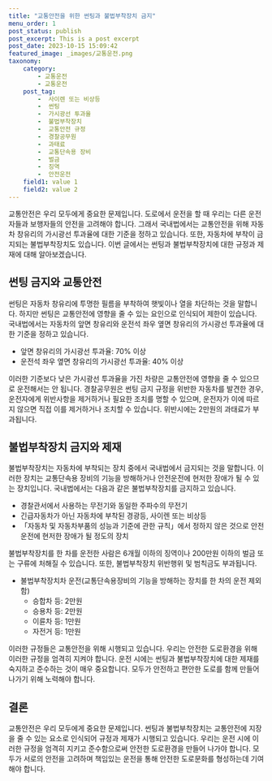 ```yaml
---
title: "교통안전을 위한 썬팅과 불법부착장치 금지"
menu_order: 1
post_status: publish
post_excerpt: This is a post excerpt
post_date: 2023-10-15 15:09:42
featured_image: _images/교통운전.png
taxonomy:
    category:
        - 교통운전
        - 교통운전
    post_tag:
        -  사이렌 또는 비상등
        -  썬팅
        -  가시광선 투과율
        -  불법부착장치
        -  교통안전 규정
        -  경찰공무원
        -  과태료
        -  교통단속용 장비
        -  벌금
        -  징역
        -  안전운전
    field1: value 1
    field2: value 2
---
```




교통안전은 우리 모두에게 중요한 문제입니다. 도로에서 운전을 할 때 우리는 다른 운전자들과 보행자들의 안전을 고려해야 합니다. 그래서 국내법에서는 교통안전을 위해 자동차 창유리의 가시광선 투과율에 대한 기준을 정하고 있습니다. 또한, 자동차에 부착이 금지되는 불법부착장치도 있습니다. 이번 글에서는 썬팅과 불법부착장치에 대한 규정과 제재에 대해 알아보겠습니다.

## 썬팅 금지와 교통안전

썬팅은 자동차 창유리에 투명한 필름을 부착하여 햇빛이나 열을 차단하는 것을 말합니다. 하지만 썬팅은 교통안전에 영향을 줄 수 있는 요인으로 인식되어 제한이 있습니다. 국내법에서는 자동차의 앞면 창유리와 운전석 좌우 옆면 창유리의 가시광선 투과율에 대한 기준을 정하고 있습니다.

- 앞면 창유리의 가시광선 투과율: 70% 이상
- 운전석 좌우 옆면 창유리의 가시광선 투과율: 40% 이상

이러한 기준보다 낮은 가시광선 투과율을 가진 차량은 교통안전에 영향을 줄 수 있으므로 운전해서는 안 됩니다. 경찰공무원은 썬팅 금지 규정을 위반한 자동차를 발견한 경우, 운전자에게 위반사항을 제거하거나 필요한 조치를 명할 수 있으며, 운전자가 이에 따르지 않으면 직접 이를 제거하거나 조치할 수 있습니다. 위반시에는 2만원의 과태료가 부과됩니다.

## 불법부착장치 금지와 제재

불법부착장치는 자동차에 부착되는 장치 중에서 국내법에서 금지되는 것을 말합니다. 이러한 장치는 교통단속용 장비의 기능을 방해하거나 안전운전에 현저한 장애가 될 수 있는 장치입니다. 국내법에서는 다음과 같은 불법부착장치를 금지하고 있습니다.

- 경찰관서에서 사용하는 무전기와 동일한 주파수의 무전기
- 긴급자동차가 아닌 자동차에 부착된 경광등, 사이렌 또는 비상등
- 「자동차 및 자동차부품의 성능과 기준에 관한 규칙」에서 정하지 않은 것으로 안전운전에 현저한 장애가 될 정도의 장치

불법부착장치를 한 차를 운전한 사람은 6개월 이하의 징역이나 200만원 이하의 벌금 또는 구류에 처해질 수 있습니다. 또한, 불법부착장치 위반행위 및 범칙금도 부과됩니다.

- 불법부착장치차 운전(교통단속용장비의 기능을 방해하는 장치를 한 차의 운전 제외 함)
  - 승합차 등: 2만원
  - 승용차 등: 2만원
  - 이륜차 등: 1만원
  - 자전거 등: 1만원

이러한 규정들은 교통안전을 위해 시행되고 있습니다. 우리는 안전한 도로환경을 위해 이러한 규정을 엄격히 지켜야 합니다. 운전 시에는 썬팅과 불법부착장치에 대한 제재를 숙지하고 준수하는 것이 매우 중요합니다. 모두가 안전하고 편안한 도로를 함께 만들어 나가기 위해 노력해야 합니다.

## 결론

교통안전은 우리 모두에게 중요한 문제입니다. 썬팅과 불법부착장치는 교통안전에 지장을 줄 수 있는 요소로 인식되어 규정과 제재가 시행되고 있습니다. 우리는 운전 시에 이러한 규정을 엄격히 지키고 준수함으로써 안전한 도로환경을 만들어 나가야 합니다. 모두가 서로의 안전을 고려하며 책임있는 운전을 통해 안전한 도로문화를 형성하는데 기여해야 합니다.

